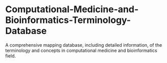 # Computational-Medicine-and-Bioinformatics-Terminology-Database
A comprehensive mapping database, including detailed information, of the terminology and concepts in computational medicine and bioinformatics field.
